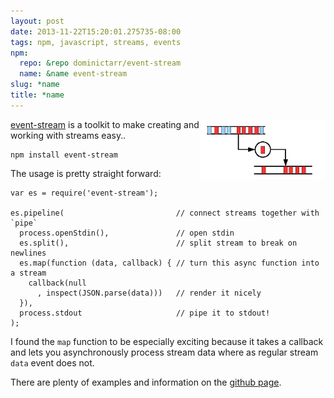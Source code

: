 ```yaml
---
layout: post
date: 2013-11-22T15:20:01.275735-08:00
tags: npm, javascript, streams, events
npm:
  repo: &repo dominictarr/event-stream
  name: &name event-stream
slug: *name
title: *name
---
```

<img class="hide-on-mobile" src="/images/posts/event-stream.gif" style="width: 200px; float: right"/>

[event-stream](https://github.com/dominictarr/event-stream) is a toolkit to make creating and working with streams easy..

    npm install event-stream

The usage is pretty straight forward:

    var es = require('event-stream');

    es.pipeline(                         // connect streams together with `pipe`
      process.openStdin(),               // open stdin
      es.split(),                        // split stream to break on newlines
      es.map(function (data, callback) { // turn this async function into a stream
        callback(null
          , inspect(JSON.parse(data)))   // render it nicely
      }),
      process.stdout                     // pipe it to stdout!
    );

I found the `map` function to be especially exciting because it takes a callback and lets you asynchronously process stream data where as regular stream `data` event does not.

There are plenty of examples and information on the [github page](https://github.com/dominictarr/event-stream).

